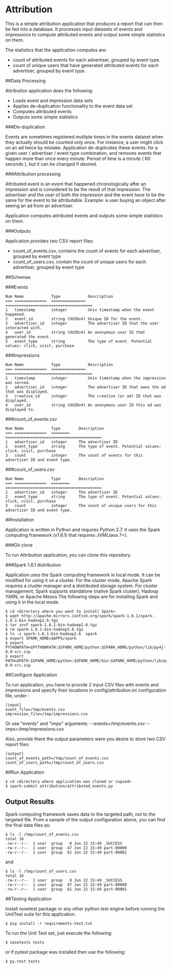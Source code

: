 Attribution
===========



This is a simple attribution application that produces a report that can then be fed into a database. It processes input datasets of events and impressions to compute attributed events and output some simple statistics on them.

The statistics that the application computes are:

- count of attributed events for each advertiser, grouped by event type.
- count of unique users that have generated attributed events for each advertiser, grouped by event type.


##Data Processing

Attribution application does the following:

- Loads event and impression data sets
- Applies de-duplication functionality to the event data set
- Computes attributed events
- Outputs some simple statistics

###De-duplication

Events are sometimes registered multiple times in the events dataset when they actually should be counted only once. For instance, a user might click on an ad twice by mistake. Application de-duplicates these events: for a given user / advertiser / event type combination, and removes events that happen more than once every minute. Period of time is a minute ( 60 seconds ), but it can be changed if desired.

###Attribution processing

Attributed event is an event that happened chronologically after an impression and is considered to be the result of that impression. The advertiser and the user of both the impression and the event have to be the same for the event to be attributable. Example: a user buying an object after seeing an ad from an advertiser.

Application computes attributed events and outputs some simple statistics on them.

###Outputs

Application provides two CSV report files:

- count_of_events.csv, contains the count of events for each advertiser, grouped by event type
- count_of_users.csv, contain the count of unique users for each advertiser, grouped by event type


##Schemas

###Events


    Num	Name            Type            Description
    === ==============  =============== ======================================
    1	timestamp	    integer	        Unix timestamp when the event happened.
    2	event_id	    string (UUIDv4)	Unique ID for the event.
    3	advertiser_id	integer	        The advertiser ID that the user interacted with.
    4	user_id	        string (UUIDv4)	An anonymous user ID that generated the event.
    5	event_type	    string	        The type of event. Potential values: click, visit, purchase


###Impressions


    Num Name            Type            Description
    === ==============  =============== ======================================
    1	timestamp	    integer	        Unix timestamp when the impression was served.
    2	advertiser_id	integer	        The advertiser ID that owns the ad that was displayed.
    3	creative_id	    integer	        The creative (or ad) ID that was displayed.
    4	user_id	        string (UUIDv4)	An anonymous user ID this ad was displayed to.


###count_of_events.csv


    Num Name            Type        Description
    === ==============  ========    ==========================================
    1	advertiser_id	integer	    The advertiser ID
    2	event_type	    string	    The type of event. Potential values: click, visit, purchase
    3	count	        integer	    The count of events for this advertiser ID and event type.


###count_of_users.csv


    Num Name            Type        Description
    === ==============  ========    ==========================================
    1	advertiser_id	integer	    The advertiser ID
    2	event_type	    string	    The type of event. Potential values: click, visit, purchase
    3	count	        integer	    The count of unique users for this advertiser ID and event type.


##Installation

Application is written in Python and requires Python 2.7. It uses the Spark computing framework (v1.6.1) that requires JVM(Java 7+).

###Git clone

To run Attribution application, you can clone this repository.


###Spark 1.6.1 distribution

Application uses the Spark computing framework in local mode. It can be modified for using it on a cluster. For the cluster mode, Apache Spark requires a cluster manager and a distributed storage system. For cluster management, Spark supports standalone (native Spark cluster), Hadoop YARN, or Apache Mesos
The following steps are for installing Spark and using it in the local mode.


    $ cd <directory where you want to install Spark>
    $ wget http://apache.mirrors.ionfish.org/spark/spark-1.6.1/spark-1.6.1-bin-hadoop2.6.tgz
    $ tar zxvf spark-1.6.1-bin-hadoop2.6.tgz
    $ rm spark-1.6.1-bin-hadoop2.6.tgz
    $ ln -s spark-1.6.1-bin-hadoop2.6  spark
    $ export SPARK_HOME=$APPS/spark
    $ export PYTHONPATH=$PYTHONPATH:$SPARK_HOME/python:$SPARK_HOME/python/lib/py4j-0.9-src.zip
    $ export PATH=$PATH:$SPARK_HOME/python:$SPARK_HOME/bin:$SPARK_HOME/python/lib/py4j-0.9-src.zip


##Configure Application

To run application, you have to provide 2 input CSV files with events and impressions and specify their locations in config/attribution.ini configuration file, under :


    [input]
    event_file=/tmp/events.csv
    impression_file=/tmp/impressions.csv


Or use "events" and "imps" arguments: --events=/tmp/events.csv --imps=/tmp/impressions.csv

Also, provide there the output parameters were you desire to store two CSV report files:


    [output]
    count_of_events_path=/tmp/count_of_events.csv
    count_of_users_path=/tmp/count_of_users.csv


##Run Application


    $ cd <directory where application was cloned or copied>
    $ spark-submit attribution/attributed_events.py


## Output Results

Spark computing framework saves data to the targeted path, not to the targeted file. From a sample of the output configuration above, you can find the final data files as:


    $ ls -l /tmp/count_of_events.csv
    total 16
    -rw-r--r--  1 user  group   0 Jun 22 15:49 _SUCCESS
    -rw-r--r--  1 user  group  47 Jun 22 15:49 part-00000
    -rw-r--r--  1 user  group  61 Jun 22 15:49 part-00001


and


    $ ls -l /tmp/count_of_users.csv
    total 16
    -rw-r--r--  1 user  group   0 Jun 22 15:49 _SUCCESS
    -rw-r--r--  1 user  group  47 Jun 22 15:49 part-00000
    -rw-r--r--  1 user  group  61 Jun 22 15:49 part-00001


##Testing Application

Install nosetest package or any other python test engine before running the UnitTest suite for this application.


    $ pip install -r requirements-test.txt


To run the Unit Test set, just execute the following:


    $ nosetests tests


or if pytest package was installed then use the following:


    $ py.test tests


